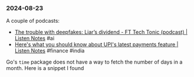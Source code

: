 ### 2024-08-23

A couple of podcasts:
* [The trouble with deepfakes: Liar’s dividend - FT Tech Tonic (podcast) | Listen Notes](https://lnns.co/rHU3qskycWV) #ai 
* [Here's what you should know about UPI's latest payments feature | Listen Notes](https://lnns.co/2O73yHzaFKN) #finance #india 

Go's `time` package does not have a way to fetch the number of days in a month. Here is a snippet I found 

